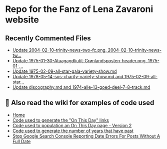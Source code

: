 # Repo for the Fanz of Lena Zavaroni website

## Recently Commented Files
<!-- BLOG-POST-LIST:START -->
- [Update 2004-02-10-trinity-news-two-fc.png, 2004-02-10-trinity-news-tw…](https://github.com/FanzOfLenaZavaroni/fanzoflenazavaroni.github.io/commit/0faa489c68027168731851d8d168ed90668064c3)
- [Update 1975-01-30-Atuagagdliutit-Grønlandsposten-header.png, 1975-01-…](https://github.com/FanzOfLenaZavaroni/fanzoflenazavaroni.github.io/commit/af60ac2346c5a7cbef88a07d1dd84798c16153f6)
- [Update 1975-02-09-all-star-gala-variety-show.md](https://github.com/FanzOfLenaZavaroni/fanzoflenazavaroni.github.io/commit/c3460ae9d0158606e8b02d69928e090f9885965c)
- [Update 1978-05-14-sos-charity-variety-show.md and 1975-02-09-all-star…](https://github.com/FanzOfLenaZavaroni/fanzoflenazavaroni.github.io/commit/fc7de56b8230f89f805295ddaaa4cecbdd8ffe5a)
- [Update discography.md and 1974-alle-13-goed-deel-7-8-track.md](https://github.com/FanzOfLenaZavaroni/fanzoflenazavaroni.github.io/commit/151ee1633218748b270b6f6866fa2b1b57a55bdf)
<!-- BLOG-POST-LIST:END -->

## :notebook: Also read the wiki for examples of code used
* [Home](https://github.com/FanzOfLenaZavaroni/fanzoflenazavaroni.github.io/wiki)
* [Code used to generate the "On This Day" links](https://github.com/FanzOfLenaZavaroni/fanzoflenazavaroni.github.io/wiki/On-This-Day-Code)
* [Code used to population an On This Day page - Version 2](https://github.com/FanzOfLenaZavaroni/fanzoflenazavaroni.github.io/wiki/Code-used-to-population-an-On-This-Day-page-%E2%80%90-Version-2)
* [Code used to generate the number of years that have past](https://github.com/FanzOfLenaZavaroni/fanzoflenazavaroni.github.io/wiki/Number-of-years-gone-by-code)
* [Stop Google Search Console Reporting Date Errors For Posts Without A Full Date](https://github.com/FanzOfLenaZavaroni/fanzoflenazavaroni.github.io/wiki/Stop-Google-Search-Console-Reporting-Date-Errors-For-Posts-Without-A-Full-Date)
